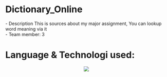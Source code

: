 # Dictionary_Online
<div>
  - Description
  This is sources about my major assignment,
  You can lookup word meaning via it
</div>
<div>
  - Team member: 3
</div>
  

# Language & Technologi used:
<p align="center">
  <a href="https://skillicons.dev">
    <img src="https://skillicons.dev/icons?i=html,css,js,cs,dotnet,vscode,visualstudio&theme=light&perline=4" />
  </a>
</p>
